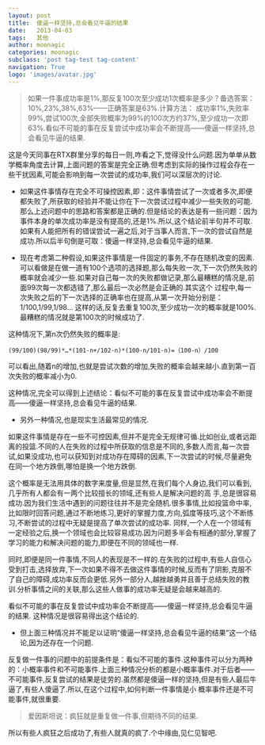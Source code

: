 ```yaml
---
layout: post
title:  傻逼一样坚持,总会看见牛逼的结果
date:   2013-04-03
tags:   其他
author: moonagic
categories: moonagic
subclass: 'post tag-test tag-content'
navigation: True
logo: 'images/avatar.jpg'
---
```


> 如果一件事成功率是1%,那反复100次至少成功1次概率是多少？备选答案：10%,23%,38%,63%——正确答案是63%.计算方法： 成功率1%,失败率99%,尝试100次,全部失败概率为99%的100次方约37%,至少成功一次即63%.看似不可能的事在反复尝试中成功率会不断提高——傻逼一样坚持,总会看见牛逼的结果.


这是今天同事在RTX群里分享的每日一则,咋看之下,觉得没什么问题.因为单单从数学概率角度去计算,上面问题的答案是完全正确.但考虑到实际的操作过程会存在一些干扰因素,可能会影响到每一次尝试的成功率,我们可以深层次的讨论.

* 如果这件事情存在完全不可操控因素,即：这件事情尝试了一次或者多次,即便都失败了,所获取的经验并不能让你在下一次尝试过程中减少一些失败的可能.那么上述问题中的思路和答案都是正确的.但是结论的表达是有一些问题：因为事件本身的单次成功率是没有提高的,还是1%.所以,这个结论前半句并不可取.如果有人能把所有的错误尝试一遍之后,对于当事人而言,下一次的尝试自然是成功.所以后半句倒是可取：傻逼一样坚持,总会看见牛逼的结果.

* 现在考虑第二种假设,如果这件事情是一件固定的事务,不存在随机改变的因素.可以看做是在做一道有100个选项的选择题,那么每失败一次,下一次仍然失败的概率就会减少一些.如果对自己每一次的失败都做记录,那么最糟糕的情况是,前面99次每一次都选错了,那么最后一次必然是会正确的.其实这个 过程中,每一次失败之后的下一次选择的正确率也在提高,从第一次开始分别是：1/100,1/99,1/98… 这样的话,反复去重复100次,至少成功一次的概率就是100%.最糟糕的情况就是第100次的时候成功了.

这种情况下,第n次仍然失败的概率是:

	(99/100)(98/99)*…*(101-n+/102-n)*(100-n/101-n)=（100-n）/100

可以看出,随着n的增加,也就是尝试次数的增加,失败的概率会越来越小.直到第一百次失败的概率减小为0.

这种情况,完全可以得到上述结论：看似不可能的事在反复尝试中成功率会不断提高——傻逼一样坚持,总会看见牛逼的结果.

* 另外一种情况,也是现实生活最常见的情况.

如果这件事情是存在一些不可控因素,但并不是完全无规律可循.比如创业,或者远距离的投篮.不同的人在失败的过程中所获取的信息是不同的,多数人而言,每一次尝试,如果没成功,也可以获知到对成功存在障碍的因素,下一次尝试的时候,尽量避免在同一个地方跌倒,哪怕是换一个地方跌倒.

这个概率是无法用具体的数字来度量,但是显然,在我们每个人身边,我们可以看到,几乎所有人都会有一两个比较擅长的领域,还有些人是解决问题的高 手,总是很容易成功.因为我们生活中遇到的问题往往并不是完全随机.很多事情,比如投篮命中率,比如限时回答问题,通过不断地练习,更好的掌握力度,方向,弧度等技巧,这个不断练习,不断尝试的过程中无疑是提高了单次尝试的成功率. 同样,一个人在一个领域有一定经验之后,换一个领域也会比较容易成功.因为问题多半会有相通的部分,掌握了学习的能力和解决问题的能力,即便在不同的领域也一样.

同时,即便是同一件事情,不同人的表现是不一样的.在失败的过程中,有些人自信心受到打击,选择放弃,下一次如果不得不去做这件事情的时候,反而有了阴影,克服不了自己的障碍,成功率反而会更低.另外一部分人,越挫越勇并且善于总结失败的教训.分析事情之间的关联,那么这些人做事的成功率无疑是会越来越高的.

看似不可能的事在反复尝试中成功率会不断提高——傻逼一样坚持,总会看见牛逼的结果. 这种情况是很容易得出这个结论的.

* 但上面三种情况并不能足以证明“傻逼一样坚持,总会看见牛逼的结果”这一个结论,因为还存在一个问题.

反复做一件事的问题中的前提条件是：看似不可能的事件.这种事件可以分为两种的：小概率事件和不可能事件.上面三种情况分析的都是小概率事件.对于后者——不可能事件,反复尝试的结果是徒劳的.虽然都是傻逼一样的坚持,但是有些人最后牛逼了,有些人傻逼了.所以,在这个过程中,如何判断一件事情是小 概率事件还是不可能事件,就很重要.

> 爱因斯坦说：疯狂就是重复做一件事,但期待不同的结果.

所以有些人疯狂之后成功了,有些人就真的疯了.个中缘由,见仁见智吧.

